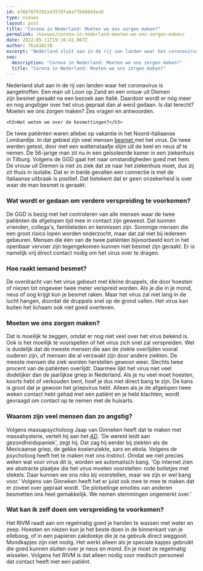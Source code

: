 ```yaml
---
id: e76b70f9702a43578fa6af7b66843ea9
type: nieuws
layout: post
title: "Corona in Nederland: Moeten we ons zorgen maken?"
permalink: /nieuws/corona-in-nederland-moeten-we-ons-zorgen-maken/
date: 2022-05-11T19:16:41.067Z
author: 7biA1WiYB
excerpt: "Nederland sluit aan in de rij van landen waar het coronavirus is aangetroffen. Een man uit Loon op Zand en een vrouw uit Diemen zijn besmet geraakt na een bezoek aan Italië. Daardoor wordt er nóg meer en nog angstiger over het virus gepraat dan al werd gedaan. Is dat terecht? Moeten we ons zorgen maken? Zes vragen en antwoorden.  "
seo:
  description: "Corona in Nederland: Moeten we ons zorgen maken?"
  title: "Corona in Nederland: Moeten we ons zorgen maken?"
---
```

Nederland sluit aan in de rij van landen waar het coronavirus is aangetroffen. Een man uit Loon op Zand en een vrouw uit Diemen zijn besmet geraakt na een bezoek aan Italië. Daardoor wordt er nóg meer en nog angstiger over het virus gepraat dan al werd gedaan. Is dat terecht? Moeten we ons zorgen maken? Zes vragen en antwoorden.  

    <h3>Wat weten we over de besmettingen?</h3>
<p>De twee patiënten waren allebei op vakantie in het Noord-Italiaanse Lombardije. In dat gebied zijn veel mensen <a href="https://original.sevendays.nl/nieuws/komt-corona-onze-kant-op">besmet </a>met het virus. De twee werden getest, door met een wattenstaafje slijm uit de keel en neus af te nemen. De 56-jarige man zit nu in een geïsoleerde kamer in een ziekenhuis in Tilburg. Volgens de GGD gaat het naar omstandigheden goed met hem. De vrouw uit Diemen is niet zo ziek dat ze naar het ziekenhuis moet, dus zij zit thuis in isolatie. Dat er in beide gevallen een connectie is met de Italiaanse uitbraak is positief. Dat betekent dat er geen onzekerheid is over waar de man besmet is geraakt.</p>
<h3>Wat wordt er gedaan om verdere verspreiding te voorkomen?</h3>
<p>De GGD is bezig met het controleren van alle mensen waar de twee patiënten de afgelopen tijd mee in contact zijn geweest. Dat kunnen vrienden, collega's, familieleden en kennissen zijn. Sommige mensen die een groot risico lopen worden onderzocht, maar dat zal niet bij iedereen gebeuren. Mensen die één van de twee patiënten bijvoorbeeld kort in het openbaar vervoer zijn tegengekomen kunnen niet besmet zijn geraakt. Er is namelijk vrij direct contact nodig om het virus over te dragen.</p>
<h3>Hoe raakt iemand besmet? </h3>
<p>De overdracht van het virus gebeurt met kleine druppels, die door hoesten of niezen tot ongeveer twee meter verspreid worden. Als je die in je mond, neus of oog krijgt kun je besmet raken. Maar het virus zal niet lang in de lucht hangen, doordat de druppels snel op de grond vallen. Het virus kan buiten het lichaam ook niet goed overleven. </p>
<h3>Moeten we ons zorgen maken?</h3>
<p>Dat is moeilijk te zeggen, omdat er nog niet veel over het virus bekend is. Ook is het moeilijk te voorspellen of het virus zich snel zal verspreiden. Wel is duidelijk dat de meeste mensen die aan de ziekte overlijden vooral ouderen zijn, of mensen die al verzwakt zijn door andere ziekten. De meeste mensen die ziek worden herstellen gewoon weer. Slechts twee procent van de patiënten overlijdt. Daarmee lijkt het virus niet veel dodelijker dan de jaarlijkse griep in Nederland. Als je nu veel moet hoesten, koorts hebt of verkouden bent, hoef je dus niet direct bang te zijn. De kans is groot dat je gewoon het griepvirus hebt. Alleen als je de afgelopen twee weken contact hebt gehad met een patiënt en je hebt klachten, wordt gevraagd om contact op te nemen met de huisarts.</p>
<h3>Waarom zijn veel mensen dan zo angstig?</h3>
<p>Volgens massapsycholoog Jaap van Ginneken heeft dat te maken met massahysterie, vertelt hij aan het <em><a href="https://www.ad.nl/binnenland/experts-over-massahysterie-we-zijn-nog-nooit-zo-veilig-maar-ook-nog-nooit-zo-bang-geweest~a89109fe/">AD</a></em>. 'De wereld leidt aan gezondheidspaniek', zegt hij. Dat zag hij eerder bij ziekten als de Mexicaanse griep, de gekke koeienziekte, sars en ebola. Volgens de psycholoog heeft het te maken met ons instinct. Omdat we niet precies weten wat voor virus dit is, worden we automatisch bang. 'Op internet zien we abstracte plaatjes die het virus moeten voorstellen: rode bolletjes met stekels. Daar kunnen we ons niks bij voorstellen, maar we zijn er wel bang voor.' Volgens van Ginneken heeft het er juíst ook mee te mee te maken dat er zoveel over gepraat wordt. 'De plotselinge emoties van anderen besmetten ons heel gemakkelijk. We nemen stemmingen ongemerkt over.'</p>
<h3>Wat kan ik zelf doen om verspreiding te voorkomen?</h3>
<p>Het RIVM raadt aan om regelmatig goed je handen te wassen met water en zeep. Hoesten en niezen kun je het beste doen in de binnenkant van je elleboog, of in een papieren zakdoekje die je na gebruik direct weggooit. Mondkapjes zijn niet nodig. Het werkt alleen als je speciale kapjes gebruikt die goed kunnen sluiten over je neus en mond. En je moet ze regelmatig wisselen. Volgens het RIVM is dat alleen nodig voor medisch personeel dat contact heeft met een patiënt.</p>  
